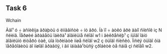 ## Task 6

Wchain

Äâî¹ ó ÷ àñíèêija ãðàþòü ó ëiíãâiñòè ÷ íó ãðó. Íà ïî ÷ àòêó ãðè äàíî ñïèñîê iç N ñëèiâ.
Ïåðøèé ãðàâåöü îáèðà¹ äîâiëüíå ñëîâî w1 i âèêðåñëþ¹ ç íüîãî îäíó äîâiëüíó ëiòåðó
òàê, ùîá îòðèìàòè iíøå ñëîâî w2 ç öüîãî ñïèñêó. Ïiñëÿ öüîãî õiä ïåðåõîäèòü äî
iíøîãî ãðàâöÿ, i âií íàìàãà¹òüñÿ çðîáèòè òå ñàìå çi ñëîâîì w2.
